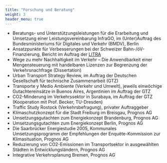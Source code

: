 ```yaml
---
title: "Forschung und Beratung"
weight: 3
header_menu: true
---
```


* Beratungs- und Unterstützungsleistungen für die Erarbeitung und Umsetzung einer Leistungsvereinbarung InfraGO, im (Unter)Auftrag des Bundesministeriums für Digitales und Verkehr (BMDV), Berlin
* Ansatzpunkte für Verbesserungen bei der Schweizer Bahn-/öV-Finanzierung, Bericht im Auftrag der [LITRA](https://www.litra.ch)
* Wege zu mehr Nachhaltigkeit im Verkehr – Die Anwendbarkeit einer Mengensteuerung mit handelbaren Lizenzen zur Begrenzung der Verkehrsnachfrage (Dissertation)
* Urban Transport Strategy Review, im Auftrag der Deutschen Gesellschaft für technische Zusammenarbeit (GTZ)
* Transporte y Medio Ambiente (Verkehr und Umwelt), jeweils einwöchige Gutachtereinsätze in Buenos Aires, Argentinien im Auftrag der GTZ
* CO2-Minderung im Verkehrssektor in Surabaya, im Auftrag der GTZ (Kooperation mit Prof. Becker, TU-Dresden)
* Traffic Study Rostock (Verkehrsbefragung), privater Auftraggeber
* Klimaschutzkonzept für die Stadt Freiburg im Breisgau, Prognos AG
* Umsetzungsgutachten zum Energiekonzept Brandenburg, Prognos AG
* Umsetzungsgutachten zum Energiekonzept Berlin, Prognos AG
* Die Saarbrücker Energiestudie 2005, Kommunales Umsetzungsprogramm der Empfehlungen der Enquête-Kommission zur Klimasituation, Prognos AG
* Reduzierung von CO2-Emissionen im Transportsektor in ausgewählten Städten in Entwicklungsländern, Prognos AG
* Integrative Verkehrsplanung Bremen, Prognos AG
